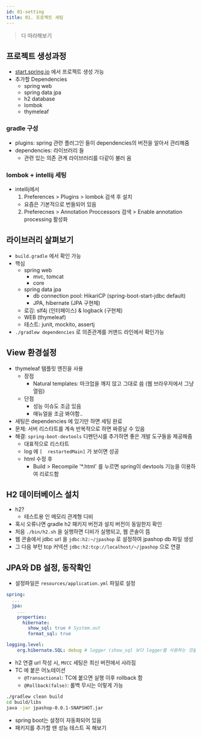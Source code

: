 ```yaml
---
id: 01-setting
title: 01. 프로젝트 세팅
---
```


> 다 따라해보기
## 프로젝트 생성과정

- [start.spring.io](https://start.spring.io/) 에서 프로젝트 생성 가능
- 추가할 Dependencies
  - spring web
  - spring data jpa
  - h2 database
  - lombok
  - thymeleaf

### gradle 구성

- plugins: spring 관련 플러그인 들이 dependencies의 버전을 알아서 관리해줌
- dependencies: 라이브러리 들
  - 관련 있는 의존 관계 라이브러리를 다같이 불러 옴
### lombok + intellij 세팅

- intellij에서
  1. Preferences > Plugins > lombok 검색 후 설치
    - 요즘은 기본적으로 번들되어 있음
  2. Preferecnes > Annotation Proccessors 검색 > Enable annotation processing 활성화

## 라이브러리 살펴보기

- `build.gradle` 에서 확인 가능
- 핵심
  - spring web
    - mvc, tomcat
    - core
  - spring data jpa
    - db connection pool: HikariCP (spring-boot-start-jdbc default)
    - JPA, hibernate (JPA 구현체)
  - 로깅: slf4j (인터페이스) & logback (구현체)
  - WEB (thymeleaf)
  - 테스트: junit, mockito, assertj
- `./gradlew dependencies` 로 의존관계를 커맨드 라인에서 확인가능

## View 환경설정

- thymeleaf 템플릿 엔진을 사용
  - 장점
    - Natural templates: 마크업을 깨지 않고 그대로 씀 (웹 브라우저에서 그냥 열림)
  - 단점
    - 성능 이슈도 조금 있음
    - 매뉴얼을 조금 봐야함..
- 세팅은 dependencies 에 있기만 하면 세팅 완료
- 문제: 서버 리스타트를 계속 반복적으로 하면 짜증날 수 있음
- 해결: `spring-boot-devtools` 디펜던시를 추가하면 좋은 개발 도구들을 제공해줌
  - 대표적으로 리스타트
  - log 에 `[  restartedMain]` 가 보이면 성공
  - html 수정 후
    - Build > Recompile '*.html' 를 누르면 spring이 devtools 기능을 이용하여 리로드함

## H2 데이터베이스 설치


- h2?
  - 테스트용 인 메모리 관계형 디비
- 혹시 오류나면 gradle h2 패키지 버전과 설치 버전이 동일한지 확인
- 처음 `./bin/h2.sh` 을 실행하면 디비가 실행되고, 웹 콘솔이 뜸
- 웹 콘솔에서 jdbc url 을 `jdbc:h2:~/jpashop` 로 설정하여 jpashop db 파일 생성
- 그 다음 부턴 tcp 커넥션 `jdbc:h2:tcp://localhost/~/jpashop` 으로 연결


## JPA와 DB 설정, 동작확인

- 설정파일은 `resources/application.yml` 파일로 설정

```yml title="resources/application.yml"
spring:
  ...
  jpa:
    ...
    properties:
      hibernate:
        show_sql: true # System.out
        format_sql: true

logging.level:
    org.hibernate.SQL: debug # logger (show_sql 보다 logger를 사용하는 것을 권장)
```

- h2 연결 url 작성 시, `MVCC` 세팅은 최신 버전에서 사라짐
- TC 에 붙은 어노테이션
  - `@Transactional`: TC에 붙으면 실행 이후 rollback 함
  - `@Rollback(false)`: 롤백 무시는 이렇게 가능

```sh title="jar 로 실행 해보기"
./gradlew clean build
cd build/libs
java -jar jpashop-0.0.1-SNAPSHOT.jar
```

- spring boot는 설정이 자동화되어 있음
- 패키지를 추가할 땐 성능 테스트 꼭 해보기
